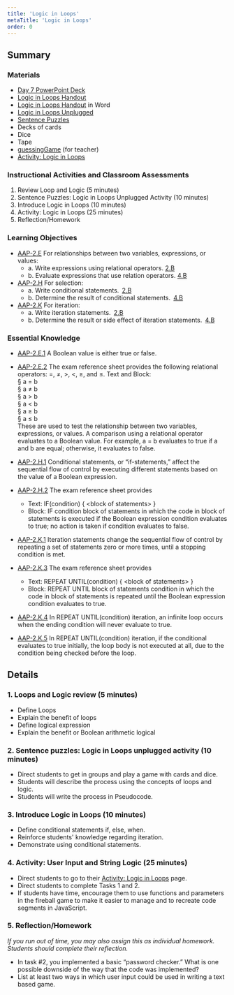 ```yaml
---
title: 'Logic in Loops'
metaTitle: 'Logic in Loops'
order: 0
---
```


## Summary

### Materials  

* [Day 7 PowerPoint Deck]()
* <a href="/unit-5/day-7/logic-in-loops-activity">Logic in Loops Handout</a>
* [Logic in Loops Handout]() in Word
* <a href="/unit-5/day-7/logic-in-loops-unplugged">Logic in Loops Unplugged</a>
* <a href="/unit-5/day-7/sentence-puzzles">Sentence Puzzles</a>
* Decks of cards
* Dice
* Tape 
* [guessingGame]() (for teacher)
* [Activity: Logic in Loops]()

### Instructional Activities and Classroom Assessments

1. Review Loop and Logic (5 minutes)
2. Sentence Puzzles: Logic in Loops Unplugged Activity (10 minutes)
3. Introduce Logic in Loops (10 minutes)
4. Activity: Logic in Loops (25 minutes)
5. Reflection/Homework

### Learning Objectives 

* [AAP-2.E]() For relationships between two variables, expressions, or values:
    * a. Write expressions using relational operators. [2.B]()
    * b. Evaluate expressions that use relation operators. [4.B]()
* [AAP-2.H]() For selection:
    * a. Write conditional statements. [2.B]()
    * b. Determine the result of conditional statements. [4.B]()
* [AAP-2.K]() For iteration:
    * a. Write iteration statements. [2.B]()
    * b. Determine the result or side effect of iteration statements. [4.B]()

### Essential Knowledge 

* [AAP-2.E.1]() A Boolean value is either true or false.
* [AAP-2.E.2]() The exam reference sheet provides the following relational operators: =, ≠, >, <, ≥, and ≤. Text and Block:<br/>
§ a = b<br/>
§ a ≠ b<br/>
§ a > b<br/>
§ a < b<br/>
§ a ≥ b<br/>
§ a ≤ b<br/>
These are used to test the relationship between two variables, expressions, or values. A comparison using a relational operator evaluates to a Boolean value. For example,  a = b evaluates to true if a and b are equal; otherwise, it evaluates  to false.

* [AAP-2.H.1]() Conditional statements, or “if-statements,” affect the sequential flow of control by executing different statements based on the value of a Boolean expression.
* [AAP-2.H.2]() The exam reference sheet provides
    * Text: IF(condition) { &lt;block of statements&gt; }
    * Block: IF condition block of statements in which the code in block of statements is executed if the Boolean expression condition evaluates to true; no action is taken if condition evaluates to false.
* [AAP-2.K.1]() Iteration statements change the sequential flow of control by repeating a set of statements zero or more times, until a stopping condition is met.
* [AAP-2.K.3]() The exam reference sheet provides
    * Text: REPEAT UNTIL(condition) { &lt;block of statements&gt; }
    * Block: REPEAT UNTIL block of statements condition in which the code in block of statements is repeated until the Boolean expression condition evaluates to true.
* [AAP-2.K.4]() In REPEAT UNTIL(condition) iteration, an infinite loop occurs when the ending condition will never evaluate to true.
* [AAP-2.K.5]() In REPEAT UNTIL(condition) iteration, if the conditional evaluates to true initially, the loop body is not executed at all, due to the condition being checked before the loop.

## Details

### 1. Loops and Logic review (5 minutes)

* Define Loops
* Explain the benefit of loops
* Define logical expression
* Explain the benefit or Boolean arithmetic logical

### 2. Sentence puzzles: Logic in Loops unplugged activity (10 minutes)

* Direct students to get in groups and play a game with cards and dice.
* Students will describe the process using the concepts of loops and logic.
* Students will write the process in Pseudocode.

### 3. Introduce Logic in Loops (10 minutes) 

* Define conditional statements if, else, when.
* Reinforce students' knowledge regarding iteration.
* Demonstrate using conditional statements.

###  4. Activity: User Input and String Logic (25 minutes)

* Direct students to go to their <a href="/unit-5/day-7/logic-in-loops-activity">Activity: Logic in Loops</a> page.
* Direct students to complete Tasks 1 and 2.
* If students have time, encourage them to use functions and parameters in the fireball game to make it easier to manage and to recreate code segments in JavaScript.

### 5. Reflection/Homework

_If you run out of time, you may also assign this as individual homework. Students should complete their reflection._

* In task #2, you implemented a basic “password checker.” What is one possible downside of the way that the code was implemented? 
* List at least two ways in which user input could be used in writing a text based game.